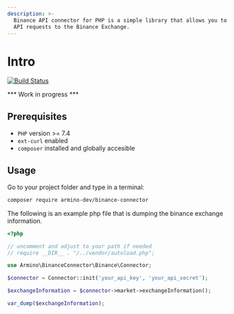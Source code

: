 ```yaml
---
description: >-
  Binance API connector for PHP is a simple library that allows you to perform
  API requests to the Binance Exchange.
---
```


# Intro

[![Build Status](https://app.travis-ci.com/armino-dev/binance-connector.svg?branch=master)](https://app.travis-ci.com/armino-dev/binance-connector)

\*\*\* Work in progress \*\*\*

## Prerequisites

* `PHP` version >= 7.4
* `ext-curl` enabled
* `composer` installed and globally accesible

## Usage

Go to your project folder and type in a terminal:

```bash
composer require armino-dev/binance-connector
```

The following is an example php file that is dumping the binance exchange information.

```php
<?php

// uncomment and adjust to your path if needed
// require __DIR__ . "/../vendor/autoload.php";

use Armino\BinanceConnector\Binance\Connector;

$connector = Connector::init('your_api_key', 'your_api_secret');

$exchangeInformation = $connector->market->exchangeInformation();

var_dump($exchangeInformation);
```
